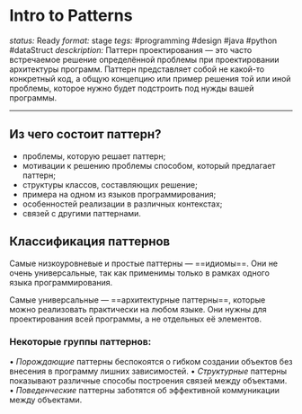 # Intro to Patterns
*status:* Ready
*format:* stage
*tegs:* #programming #design #java #python #dataStruct 
*desckription:* Паттерн проектирования — это часто встречаемое решение определённой проблемы при проектировании архитектуры программ. Паттерн
представляет собой не какой-то конкретный код, а общую концепцию или пример решения той или иной проблемы, которое нужно будет подстроить под нужды вашей программы.

---
## Из чего состоит паттерн?
- проблемы, которую решает паттерн;
- мотивации к решению проблемы способом, который предлагает паттерн;
- структуры классов, составляющих решение;
- примера на одном из языков программирования;
- особенностей реализации в различных контекстах;
- связей с другими паттернами.

## Классификация паттернов
Самые низкоуровневые и простые паттерны — ==идиомы==. Они не очень универсальные, так как применимы только в рамках одного языка программирования.

Самые универсальные — ==архитектурные паттерны==, которые можно реализовать практически на любом языке. Они нужны для проектирования всей программы, а не
отдельных её элементов.

### Некоторые группы паттернов:
• *Порождающие* паттерны беспокоятся о гибком создании объектов без внесения в программу лишних зависимостей.
• *Структурные* паттерны показывают различные способы построения связей между объектами.
• *Поведенческие* паттерны заботятся об эффективной коммуникации между объектами.
